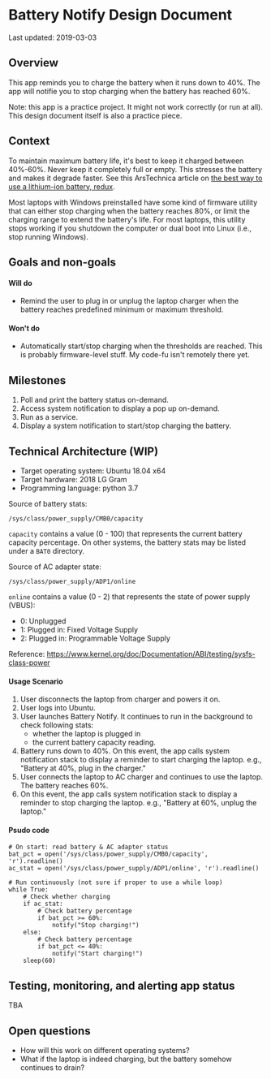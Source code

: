 # Battery Notify Design Document

Last updated: 2019-03-03

## Overview

This app reminds you to charge the battery when it runs down to 40%. The app will notifie you to stop charging when the battery has reached 60%.

Note: this app is a practice project. It might not work correctly (or run at all). This design document itself is also a practice piece.

## Context

To maintain maximum battery life, it's best to keep it charged between 40%-60%. Never keep it completely full or empty. This stresses the battery and makes it degrade faster. See this ArsTechnica article on [the best way to use a lithium-ion battery, redux](https://arstechnica.com/gadgets/2014/04/ask-ars-the-best-way-to-use-a-lithium-ion-battery-redux/).

Most laptops with Windows preinstalled have some kind of firmware utility that can either stop charging when the battery reaches 80%, or limit the charging range to extend the battery's life. For most laptops, this utility stops working if you shutdown the computer or dual boot into Linux (i.e., stop running Windows).

## Goals and non-goals

#### Will do
- Remind the user to plug in or unplug the laptop charger when the battery reaches predefined minimum or maximum threshold.

#### Won't do
- Automatically start/stop charging when the thresholds are reached. This is probably firmware-level stuff. My code-fu isn't remotely there yet.

## Milestones
1. Poll and print the battery status on-demand.
1. Access system notification to display a pop up on-demand.
1. Run as a service.
1. Display a system notification to start/stop charging the battery.

## Technical Architecture (WIP)

- Target operating system: Ubuntu 18.04 x64
- Target hardware: 2018 LG Gram
- Programming language: python 3.7

Source of battery stats:

`/sys/class/power_supply/CMB0/capacity`

`capacity` contains a value (0 - 100) that represents the current battery capacity percentage. On other systems, the battery stats may be listed under a `BAT0` directory.

Source of AC adapter state:

`/sys/class/power_supply/ADP1/online`

`online` contains a value (0 - 2) that represents the state of power supply (VBUS):

- 0: Unplugged
- 1: Plugged in: Fixed Voltage Supply
- 2: Plugged in: Programmable Voltage Supply

Reference: https://www.kernel.org/doc/Documentation/ABI/testing/sysfs-class-power

#### Usage Scenario

1. User disconnects the laptop from charger and powers it on.
1. User logs into Ubuntu.
1. User launches Battery Notify. It continues to run in the background to check following stats:
    - whether the laptop is plugged in
    - the current battery capacity reading.
1. Battery runs down to 40%. On this event, the app calls system notification stack to display a reminder to start charging the laptop. e.g., "Battery at 40%, plug in the charger."
1. User connects the laptop to AC charger and continues to use the laptop. The battery reaches 60%.
1. On this event, the app calls system notification stack to display a reminder to stop charging the laptop. e.g., "Battery at 60%, unplug the laptop."

#### Psudo code

```
# On start: read battery & AC adapter status
bat_pct = open('/sys/class/power_supply/CMB0/capacity', 'r').readline()
ac_stat = open('/sys/class/power_supply/ADP1/online', 'r').readline()

# Run continuously (not sure if proper to use a while loop)
while True:
    # Check whether charging
    if ac_stat:
        # Check battery percentage
        if bat_pct >= 60%:
            notify("Stop charging!")
    else:
        # Check battery percentage
        if bat_pct <= 40%:
            notify("Start charging!")
    sleep(60)
```

## Testing, monitoring, and alerting app status
TBA

## Open questions
- How will this work on different operating systems?
- What if the laptop is indeed charging, but the battery somehow continues to drain?
